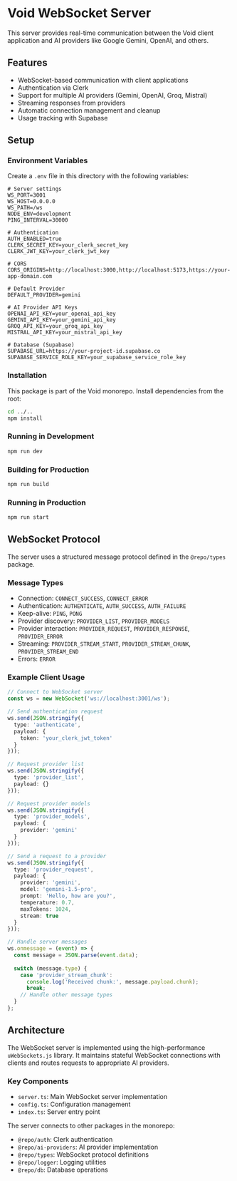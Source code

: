 # Void WebSocket Server

This server provides real-time communication between the Void client application and AI providers like Google Gemini, OpenAI, and others.

## Features

- WebSocket-based communication with client applications
- Authentication via Clerk
- Support for multiple AI providers (Gemini, OpenAI, Groq, Mistral)
- Streaming responses from providers
- Automatic connection management and cleanup
- Usage tracking with Supabase

## Setup

### Environment Variables

Create a `.env` file in this directory with the following variables:

```
# Server settings
WS_PORT=3001
WS_HOST=0.0.0.0
WS_PATH=/ws
NODE_ENV=development
PING_INTERVAL=30000

# Authentication
AUTH_ENABLED=true
CLERK_SECRET_KEY=your_clerk_secret_key
CLERK_JWT_KEY=your_clerk_jwt_key

# CORS
CORS_ORIGINS=http://localhost:3000,http://localhost:5173,https://your-app-domain.com

# Default Provider
DEFAULT_PROVIDER=gemini

# AI Provider API Keys
OPENAI_API_KEY=your_openai_api_key
GEMINI_API_KEY=your_gemini_api_key
GROQ_API_KEY=your_groq_api_key
MISTRAL_API_KEY=your_mistral_api_key

# Database (Supabase)
SUPABASE_URL=https://your-project-id.supabase.co
SUPABASE_SERVICE_ROLE_KEY=your_supabase_service_role_key
```

### Installation

This package is part of the Void monorepo. Install dependencies from the root:

```bash
cd ../..
npm install
```

### Running in Development

```bash
npm run dev
```

### Building for Production

```bash
npm run build
```

### Running in Production

```bash
npm run start
```

## WebSocket Protocol

The server uses a structured message protocol defined in the `@repo/types` package.

### Message Types

- Connection: `CONNECT_SUCCESS`, `CONNECT_ERROR`
- Authentication: `AUTHENTICATE`, `AUTH_SUCCESS`, `AUTH_FAILURE`
- Keep-alive: `PING`, `PONG`
- Provider discovery: `PROVIDER_LIST`, `PROVIDER_MODELS`
- Provider interaction: `PROVIDER_REQUEST`, `PROVIDER_RESPONSE`, `PROVIDER_ERROR`
- Streaming: `PROVIDER_STREAM_START`, `PROVIDER_STREAM_CHUNK`, `PROVIDER_STREAM_END`
- Errors: `ERROR`

### Example Client Usage

```typescript
// Connect to WebSocket server
const ws = new WebSocket('ws://localhost:3001/ws');

// Send authentication request
ws.send(JSON.stringify({
  type: 'authenticate',
  payload: {
    token: 'your_clerk_jwt_token'
  }
}));

// Request provider list
ws.send(JSON.stringify({
  type: 'provider_list',
  payload: {}
}));

// Request provider models
ws.send(JSON.stringify({
  type: 'provider_models',
  payload: {
    provider: 'gemini'
  }
}));

// Send a request to a provider
ws.send(JSON.stringify({
  type: 'provider_request',
  payload: {
    provider: 'gemini',
    model: 'gemini-1.5-pro',
    prompt: 'Hello, how are you?',
    temperature: 0.7,
    maxTokens: 1024,
    stream: true
  }
}));

// Handle server messages
ws.onmessage = (event) => {
  const message = JSON.parse(event.data);
  
  switch (message.type) {
    case 'provider_stream_chunk':
      console.log('Received chunk:', message.payload.chunk);
      break;
    // Handle other message types
  }
};
```

## Architecture

The WebSocket server is implemented using the high-performance `uWebSockets.js` library. It maintains stateful WebSocket connections with clients and routes requests to appropriate AI providers.

### Key Components

- `server.ts`: Main WebSocket server implementation 
- `config.ts`: Configuration management
- `index.ts`: Server entry point

The server connects to other packages in the monorepo:
- `@repo/auth`: Clerk authentication
- `@repo/ai-providers`: AI provider implementation
- `@repo/types`: WebSocket protocol definitions
- `@repo/logger`: Logging utilities
- `@repo/db`: Database operations 